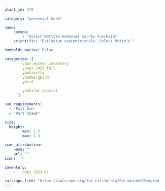 ```yaml
---
plant_id: 278

category: "perennial herb"

name: 
    common:  
        - "Select Mattole Humboldt County Fuschsia"    
    scientific: "Epilobium septentrionale 'Select Mattole'"  

humboldt_native: False

categories: [
        cnps_master_inventory
        ,cnps_2022_fall
        ,butterfly
        ,hummingbird
        ,bird

        ,habitat_coastal
      ]

sun_requirements:
  - "Full Sun"
  - "Part Shade"

size:
  height: 
        min: 1.3
        max: 1.3

icon_attribution: 
    name: ""
    url: ""
icon:  ""

inventory: 
    -   cnps_2023_07 

calscape_link: "https://calscape.org/loc-California/Epilobium%20septentrionale%20-%20Select%20Matole(%20)Epilobium"
---
```



